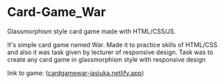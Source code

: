 # Card-Game_War

Glassmorphism style card game made with HTML/CSS/JS.

It's simple card game named War. Made it to practice skills of HTML/CSS and also it was task given by lecturer of responsive design. Task was to create any card game in glassmorphism style with responsive design


link to game: ([cardgamewar-jasiuka.netlify.app](https://cardgamewar-jasiuka.netlify.app))
